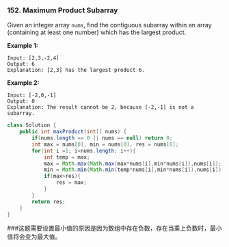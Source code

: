 ### 152. Maximum Product Subarray

Given an integer array `nums`, find the contiguous subarray within an array (containing at least one number) which has the largest product.

**Example 1:**

```
Input: [2,3,-2,4]
Output: 6
Explanation: [2,3] has the largest product 6.
```

**Example 2:**

```
Input: [-2,0,-1]
Output: 0
Explanation: The result cannot be 2, because [-2,-1] is not a subarray.
```



~~~java
class Solution {
    public int maxProduct(int[] nums) {
        if(nums.length == 0 || nums == null) return 0;
        int max = nums[0], min = nums[0], res = nums[0];
        for(int i =1; i<nums.length; i++){
            int temp = max;
            max = Math.max(Math.max(max*nums[i],min*nums[i]),nums[i]);
            min = Math.min(Math.min(temp*nums[i],min*nums[i]),nums[i]);
            if(max>res){
                res = max;
            }
        }
        return res;
    }
}
~~~



###这题需要设置最小值的原因是因为数组中存在负数，存在当乘上负数时，最小值将会变为最大值。